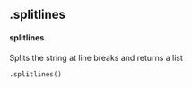 ## .splitlines
#### splitlines
Splits the string at line breaks and returns a list
```
.splitlines()
```